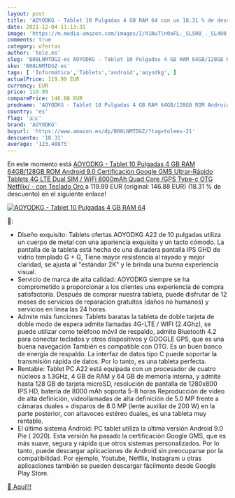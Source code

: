 ```yaml
---
layout: post
title: 'AOYODKG - Tablet 10 Pulgadas 4 GB RAM 64 con un 18.31 % de descuento'
date: 2021-12-04 11:13:31
image: 'https://m.media-amazon.com/images/I/41Nu7ln0aFL._SL500_._SL400_.jpg'
comments: true
category: ofertas
author: 'tole.es'
slug: 'B08LNMTDGZ-es AOYODKG - Tablet 10 Pulgadas 4 GB RAM 64GB/128GB ROM...'
sku: 'B08LNMTDGZ-es'
tags: [ 'Informática','Tablets','android','aoyodkg', ]
actualPrice: 119.99 EUR
currency: EUR
price: 119.99
comparePrice: 146.88 EUR
prodname: 'AOYODKG - Tablet 10 Pulgadas 4 GB RAM 64GB/128GB ROM Android 9.0 Certificación Google GMS Ultrar-Rápido Tablets 4G LTE Dual SIM / WiFi 8000mAh Quad Core /GPS Type-c  OTG  Netfilix/ - con Teclado  Oro '
country: 'es'
flag: '🇪🇸'
brand: 'AOYODKG'
buyurl: 'https://www.amazon.es/dp/B08LNMTDGZ/?tag=tolees-21'
descuento: '18.31'
average: '123.48875'
---
```


En este momento está [AOYODKG - Tablet 10 Pulgadas 4 GB RAM 64GB/128GB ROM Android 9.0 Certificación Google GMS Ultrar-Rápido Tablets 4G LTE Dual SIM / WiFi 8000mAh Quad Core /GPS Type-c  OTG  Netfilix/ - con Teclado  Oro ](https://www.amazon.es/dp/B08LNMTDGZ/?tag=tolees-21) a 119.99 EUR (original: 146.88 EUR) (18.31 %  de descuento) en el siguiente enlace!

[![AOYODKG - Tablet 10 Pulgadas 4 GB RAM 64](https://m.media-amazon.com/images/I/41Nu7ln0aFL._SL500_._SL400_.jpg)](https://www.amazon.es/dp/B08LNMTDGZ/?tag=tolees-21)

🔎:

- Diseño exquisito: Tablets ofertas AOYODKG A22 de 10 pulgadas utiliza un cuerpo de metal con una apariencia exquisita y un tacto cómodo. La pantalla de la tableta está hecha de una duradera pantalla IPS GHD de vidrio templado G + G, Tiene mayor resistencia al rayado y mejor claridad, se ajusta al "estándar 2K" y le brinda una buena experiencia visual.
- Servicio de marca de alta calidad: AOYODKG siempre se ha comprometido a proporcionar a los clientes una experiencia de compra satisfactoria. Después de comprar nuestra tableta, puede disfrutar de 12 meses de servicios de reparación gratuitos (daños no humanos) y servicios en línea las 24 horas.
- Admite más funciones: Tablets baratas la tableta de doble tarjeta de doble modo de espera admite llamadas 4G-LTE / WIFI (2.4Ghz), se puede utilizar como teléfono móvil de respaldo, admite Bluetooth 4.2 para conectar teclados y otros dispositivos y GOOGLE GPS, que es una buena navegación También es compatible con OTG. Es un buen banco de energía de respaldo. La interfaz de datos tipo C puede soportar la transmisión rápida de datos. Por lo tanto, es una tableta perfecta.
- Rentable: Tablet PC A22 está equipada con un procesador de cuatro núcleos a 1.3GHz, 4 GB de RAM y 64 GB de memoria interna, y admite hasta 128 GB de tarjeta microSD, resolución de pantalla de 1280x800 IPS HD, batería de 8000 mAh soporta 5-8 horas Reproducción de video de alta definición, videollamadas de alta definición de 5.0 MP frente a cámaras duales + disparos de 8.0 MP (lente auxiliar de 200 W) en la parte posterior, con altavoces estéreo duales, es una tableta muy rentable.
- El último sistema Android: PC tablet utiliza la última versión Android 9.0 Pie ( 2020). Esta versión ha pasado la certificación Google GMS, que es más suave, segura y rápida que otros sistemas personalizados. Por lo tanto, puede descargar aplicaciones de Android sin preocuparse por la compatibilidad. Por ejemplo, Youtube, Netflix, Instagram u otras aplicaciones también se pueden descargar fácilmente desde Google Play Store.

[🛒 Aquí!!!](https://www.amazon.es/dp/B08LNMTDGZ/?tag=tolees-21)
